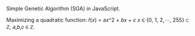 Simple Genetic Algorithm (SGA) in JavaScript.

Maximizing a quadratic function:
𝑓(𝑥) = 𝑎𝑥^2 + 𝑏𝑥 + 𝑐
𝑥 ∈ {0, 1, 2,⋯, 255} ⊂ ℤ, 𝑎,𝑏,𝑐 ∈ ℤ.
